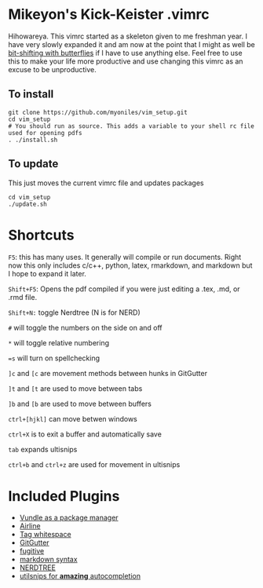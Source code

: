 # Mikeyon's Kick-Keister .vimrc

Hihowareya. This vimrc started as a skeleton given to me freshman year.
I have very slowly expanded it and am now at the point that I might as well be [bit-shifting with butterflies](https://www.xkcd.com/378/) if I have to use anything else.
Feel free to use this to make your life more productive and use changing this vimrc as an excuse to be unproductive.

## To install

```
git clone https://github.com/myoniles/vim_setup.git
cd vim_setup
# You should run as source. This adds a variable to your shell rc file used for opening pdfs
. ./install.sh
```

## To update

This just moves the current vimrc file and updates packages

```
cd vim_setup
./update.sh
```

# Shortcuts

`F5`: this has many uses. It generally will compile or run documents.
Right now this only includes c/c++, python, latex, rmarkdown, and markdown but I hope to expand it later.

`Shift+F5`: Opens the pdf compiled if you were just editing a .tex, .md, or .rmd file.

`Shift+N:` toggle Nerdtree (N is for NERD)

`#` will toggle the numbers on the side on and off

`*` will toggle relative numbering

`=s` will turn on spellchecking

`]c` and `[c` are movement methods between hunks in GitGutter

`]t` and `[t` are used to move between tabs

`]b` and `[b` are used to move between buffers

`ctrl+[hjkl]` can move betwen windows

`ctrl+X` is to exit a buffer and automatically save

`tab` expands ultisnips

`ctrl+b` and `ctrl+z` are used for movement in ultisnips

# Included Plugins

- [Vundle as a package manager](https://github.com/VundleVim/Vundle.vim)
- [Airline](https://github.com/vim-airline/vim-airline)
- [Tag whitespace](https://github.com/ntpeters/vim-better-whitespace)
- [GitGutter](https://github.com/jisaacks/GitGutter)
- [fugitive](https://github.com/tpope/vim-fugitive)
- [markdown syntax](https://github.com/plasticboy/vim-markdown)
- [NERDTREE](https://github.com/scrooloose/nerdtree)
- [utilsnips for **amazing** autocompletion](https://github.com/sirver/UltiSnips)
